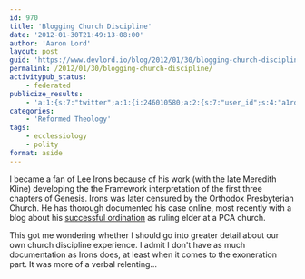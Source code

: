 ```yaml
---
id: 970
title: 'Blogging Church Discipline'
date: '2012-01-30T21:49:13-08:00'
author: 'Aaron Lord'
layout: post
guid: 'https://www.devlord.io/blog/2012/01/30/blogging-church-discipline/'
permalink: /2012/01/30/blogging-church-discipline/
activitypub_status:
    - federated
publicize_results:
    - 'a:1:{s:7:"twitter";a:1:{i:246010580;a:2:{s:7:"user_id";s:4:"a1rd";s:7:"post_id";s:18:"164223712483229696";}}}'
categories:
    - 'Reformed Theology'
tags:
    - ecclessiology
    - polity
format: aside
---
```


I became a fan of Lee Irons because of his work (with the late Meredith Kline) developing the the Framework interpretation of the first three chapters of Genesis. Irons was later censured by the Orthodox Presbyterian Church. He has thorough documented his case online, most recently with a blog about his <a href="http://upper-register.typepad.com/blog/2011/12/complaint-denied-by-pca-standing-judicial-commission.html">successful ordination</a> as ruling elder at a PCA church.

This got me wondering whether I should go into greater detail about our own church discipline experience. I admit I don't have as much documentation as Irons does, at least when it comes to the exoneration part. It was more of a verbal relenting…